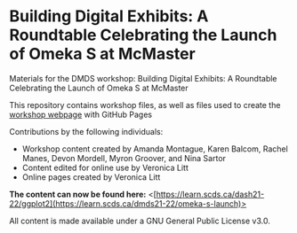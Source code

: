 # Building Digital Exhibits: A Roundtable Celebrating the Launch of Omeka S at McMaster

Materials for the DMDS workshop: Building Digital Exhibits: A Roundtable Celebrating the Launch of Omeka S at McMaster

This repository contains workshop files, as well as files used to create the [workshop webpage](https://scds.github.io/omeka-roundtable) with GitHub Pages   

Contributions by the following individuals: 
- Workshop content created by Amanda Montague, Karen Balcom, Rachel Manes, Devon Mordell, Myron Groover, and Nina Sartor
- Content edited for online use by Veronica Litt
- Online pages created by Veronica Litt

**The content can now be found here:** <[https://learn.scds.ca/dash21-22/ggplot2](https://learn.scds.ca/dmds21-22/omeka-s-launch)>
  
All content is made available under a GNU General Public License v3.0.
